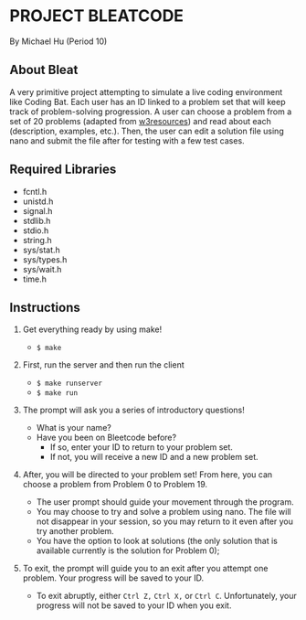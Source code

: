 # PROJECT BLEATCODE
By Michael Hu (Period 10) 
## About Bleat
A very primitive project attempting to simulate a live coding environment like Coding Bat. Each user has an ID linked to a problem set that will keep track of problem-solving progression.
A user can choose a problem from a set of 20 problems (adapted from [w3resources](https://www.w3resource.com/c-programming-exercises/)) and read about each (description, examples, etc.). Then, the user can edit a solution file using nano and submit the file after for testing with a few test cases.
## Required Libraries
- fcntl.h
- unistd.h
- signal.h
- stdlib.h
- stdio.h
- string.h
- sys/stat.h
- sys/types.h
- sys/wait.h
- time.h
## Instructions
1. Get everything ready by using make!
   - `$ make`
   
2. First, run the server and then run the client
   - `$ make runserver`
   - `$ make run`
   
3. The prompt will ask you a series of introductory questions!
   - What is your name?
   - Have you been on Bleetcode before?
     - If so, enter your ID to return to your problem set.
     - If not, you will receive a new ID and a new problem set. 
     
4. After, you will be directed to your problem set! From here, you can choose a problem from Problem 0 to Problem 19.
   - The user prompt should guide your movement through the program.
   - You may choose to try and solve a problem using nano. The file will not disappear in your session, so you may return to it even after you try another problem.
   - You have the option to look at solutions (the only solution that is available currently is the solution for Problem 0);
   
5. To exit, the prompt will guide you to an exit after you attempt one problem. Your progress will be saved to your ID.
   - To exit abruptly, either `Ctrl Z,` `Ctrl X,` or `Ctrl C`. Unfortunately, your progress will not be saved to your ID when you exit.
